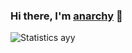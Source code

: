 ### Hi there, I'm [anarchy](https://github.com/anarchy1337x) 👋
![Statistics](https://github-readme-stats.vercel.app/api?username=anarchy1337x&show_icons=true&icon_color=805AD5&text_color=666666&bg_color=ffffff00&hide_title=true&include_all_commits=true&count_private=true&hide_border=true&hide=contribs)
ayy
